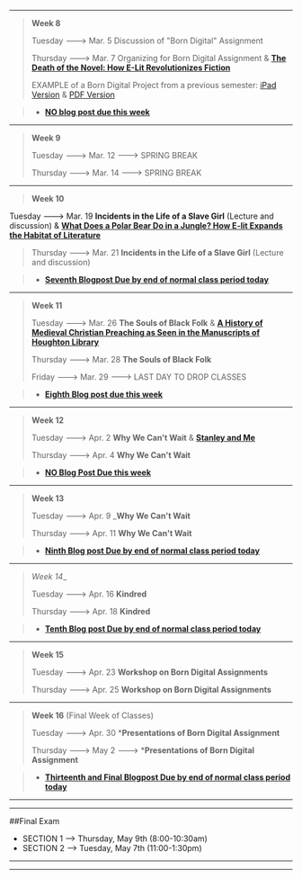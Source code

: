 ------------------------

>__Week 8__ 
>
>Tuesday  --->  Mar. 5      Discussion of "Born Digital" Assignment
>
>Thursday  --->  Mar. 7     Organizing for Born Digital Assignment & __[The Death of the Novel: How E-Lit Revolutionizes Fiction ](http://www.huffingtonpost.com/illya-szilak/the-death-of-the-novel-ho_b_2080881.html?utm_hp_ref=tw)__
>
> EXAMPLE of a Born Digital Project from a previous semester: 
>[iPad Version](https://dl.dropbox.com/u/16071837/Poems%20on%20Various%20Subjects%20%28Beta%29.ibooks) & [PDF Version](https://dl.dropbox.com/u/16071837/Poems%20on%20Various%20Subjects%20%28beta%29.pdf)

>* __[NO blog post due this week]()__

------------------------


>__Week 9__
>
>Tuesday  --->  Mar. 12  --->  SPRING BREAK
>
>Thursday  --->  Mar. 14  --->  SPRING BREAK

------------------------

>__Week 10__
>
Tuesday  --->  Mar. 19  __Incidents in the Life of a Slave Girl__ (Lecture and discussion)    &  __[What Does a Polar Bear Do in a Jungle? How E-lit Expands the Habitat of Literature ](http://www.huffingtonpost.com/illya-szilak/e-literature_b_2251181.html)__
>
>Thursday  --->  Mar. 21   __Incidents in the Life of a Slave Girl__ (Lecture and discussion)

>* __[Seventh Blogpost Due by end of normal class period today]()__

------------------------

>__Week 11__
>
>Tuesday  --->  Mar. 26  __The Souls of Black Folk__  &  __[A History of Medieval Christian Preaching
as Seen in the Manuscripts of Houghton Library](http://www.hcl.harvard.edu/libraries/houghton/collections/early_manuscripts/preaching/index.cfm)__
>
>Thursday  --->  Mar. 28  __The Souls of Black Folk__
>
>Friday  --->  Mar. 29  --->  LAST DAY TO DROP CLASSES

>* __[Eighth Blog post due this week]()__

------------------------

>__Week 12__
>
>Tuesday  --->  Apr. 2  __Why We Can't Wait__  &  __[Stanley and Me](http://stephenramsay.us/text/2012/11/08/stanley-and-me.html)__
>
>Thursday  --->  Apr. 4  __Why We Can't Wait__

>* __[NO Blog Post Due this week]()__

------------------------

>__Week 13__
>
>Tuesday  --->  Apr. 9  ___Why We Can't Wait__
>
>Thursday  --->  Apr. 11  __Why We Can't Wait__

>* __[Ninth Blog post Due by end of normal class period today]()__

-------------------------

>_Week 14__
>
>Tuesday  --->  Apr. 16   __Kindred__
>
>Thursday  --->  Apr. 18  __Kindred__

>* __[ Tenth Blog post Due by end of normal class period today]()__

------------------------

>__Week 15__
>
>Tuesday  --->  Apr. 23  __Workshop on Born Digital Assignments__
>
>Thursday  --->  Apr. 25   __Workshop on Born Digital Assignments__



------------------------

>__Week 16__  (Final Week of Classes)
>
>Tuesday  --->  Apr. 30    *__Presentations of Born Digital Assignment__ 
>
>Thursday  --->  May 2  ---> *__Presentations of Born Digital Assignment__

>* __[Thirteenth and Final Blogpost Due by end of normal class period today]()__

------------------------

------------------------

##Final Exam   

* SECTION 1 --> Thursday, May 9th  (8:00-10:30am)
* SECTION 2 --> Tuesday, May 7th (11:00-1:30pm)

------------------

------------------
